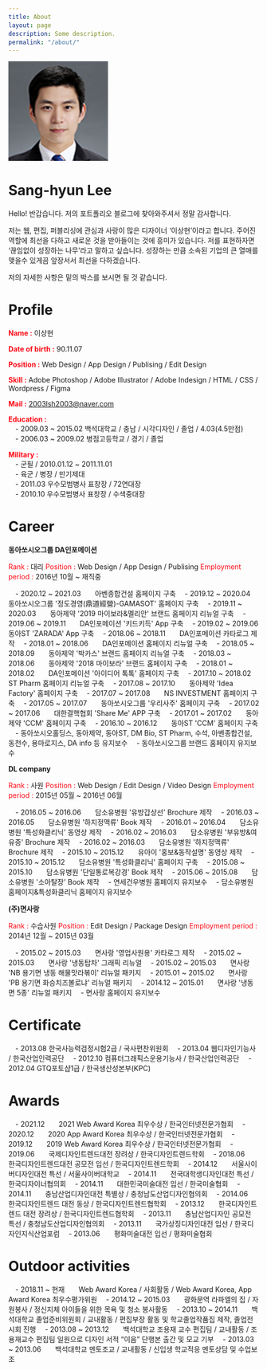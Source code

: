 ```yaml
---
title: About
layout: page
description: Some description.
permalink: "/about/"
---
```


<img class="img-rounded" src="/assets/img/uploads/profile.png" alt="Thiago Rossener" width="200">

# Sang-hyun Lee

Hello! 반갑습니다.
저의 포트폴리오 블로그에 찾아와주셔서 정말 감사합니다.

저는 웹, 편집, 퍼블리싱에 관심과 사랑이 많은 디자이너 ‘이상현’이라고 합니다.
주어진 역할에 최선을 다하고 새로운 것을 받아들이는 것에 흥미가 있습니다. 저를 표현하자면 ‘끊임없이 성장하는 나무’라고 말하고 싶습니다.
성장하는 만큼 소속된 기업의 큰 열매를 맺을수 있게끔 앞장서서 최선을 다하겠습니다.

저의 자세한 사항은 밑의 박스를 보시면 될 것 같습니다.

# Profile

<span style="color:#ff0a16">**Name :**</span> 이상현

<span style="color:#ff0a16">**Date of birth :**</span> 90.11.07 

<span style="color:#ff0a16">**Position :**</span> Web Design / App Design / Publising / Edit Design 

<span style="color:#ff0a16">**Skill :**</span> Adobe Photoshop / Adobe Illustrator / Adobe Indesign / HTML / CSS / Wordpress / Figma

<span style="color:#ff0a16">**Mail :**</span> 2003lsh2003@naver.com


<span style="color:#ff0a16">**Education :**</span> <br>
　- 2009.03 ~ 2015.02   백석대학교 / 충남 / 시각디자인 / 졸업 / 4.03(4.5만점)<br>
　- 2006.03 ~ 2009.02   병점고등학교 / 경기 / 졸업


<span style="color:#ff0a16">**Military :**</span><br>
　- 군필 / 2010.01.12 ~ 2011.11.01<br>
　- 육군 / 병장 / 만기제대<br>
　- 2011.03   우수모범병사 표창장 / 72연대장<br>
　- 2010.10   우수모범병사 표창장 / 수색중대장



# Career

**동아쏘시오그룹 DA인포메이션**

<span style="color:#ff0a16">Rank :</span> 대리
<span style="color:#ff0a16">Position :</span> Web Design / App Design / Publising
<span style="color:#ff0a16">Employment period :</span> 2016년 10월 ~ 재직중
<p></p>
　- 2020.12 ~ 2021.03　　아벤종합건설 홈페이지 구축
　- 2019.12 ~ 2020.04　　동아쏘시오그룹 '정도경영(鼎道經營)-GAMASOT' 홈페이지 구축
　- 2019.11 ~ 2020.03　　동아제약 '2019 마이보라&멜리안' 브랜드 홈페이지 리뉴얼 구축
　- 2019.06 ~ 2019.11　　DA인포메이션 '키드키득' App 구축
　- 2019.02 ~ 2019.06　　동아ST 'ZARADA' App 구축
　- 2018.06 ~ 2018.11　　DA인포메이션 카타로그 제작
　- 2018.01 ~ 2018.06　　DA인포메이션 홈페이지 리뉴얼 구축
　- 2018.05 ~ 2018.09　　동아제약 '박카스' 브랜드 홈페이지 리뉴얼 구축
　- 2018.03 ~ 2018.06　　동아제약 '2018 마이보라' 브랜드 홈페이지 구축
　- 2018.01 ~ 2018.02　　DA인포메이션 '아이디어 톡톡' 홈페이지 구축
　- 2017.10 ~ 2018.02　　ST Pharm 홈페이지 리뉴얼 구축
　- 2017.08 ~ 2017.10　　동아제약 'Idea Factory' 홈페이지 구축
　- 2017.07 ~ 2017.08　　NS INVESTMENT 홈페이지 구축
　- 2017.05 ~ 2017.07　　동아쏘시오그룹 '우리사주' 홈페이지 구축
　- 2017.02 ~ 2017.06　　대한결핵협회 'Share Me' APP 구축
　- 2017.01 ~ 2017.02　　동아제약 'CCM' 홈페이지 구축
　- 2016.10 ~ 2016.12　　동아ST 'CCM' 홈페이지 구축
　- 동아쏘시오홀딩스, 동아제약, 동아ST, DM Bio, ST Pharm, 수석, 아벤종합건설, 동천수, 용마로지스, DA info 등 유지보수
　- 동아쏘시오그룹 브랜드 홈페이지 유지보수
<p></p>
<p></p>

**DL company**

<span style="color:#ff0a16">Rank :</span> 사원
<span style="color:#ff0a16">Position :</span> Web Design / Edit Design / Video Design 
<span style="color:#ff0a16">Employment period :</span> 2015년 05월 ~ 2016년 06월
<p></p>
　- 2016.05 ~ 2016.06　　담소유병원 '유방갑상선' Brochure 제작
　- 2016.03 ~ 2016.05　　담소유병원 '하지정맥류' Book 제작
　- 2016.01 ~ 2016.04　　담소유병원 '특성화클리닉' 동영상 제작
　- 2016.02 ~ 2016.03　　담소유병원 '부유방&여유증' Brochure 제작
　- 2016.02 ~ 2016.03　　담소유병원 '하지정맥류' Brochure 제작
　- 2015.10 ~ 2015.12　　유아이 '홍보&동작설명' 동영상 제작
　- 2015.10 ~ 2015.12　　담소유병원 '특성화클리닉' 홈페이지 구축
　- 2015.08 ~ 2015.10　　담소유병원 '단일통로복강경' Book 제작
　- 2015.06 ~ 2015.08　　담소유병원 '소아탈장' Book 제작
　- 연세건우병원 홈페이지 유지보수
　- 담소유병원 홈페이지&특성화클리닉 홈페이지 유지보수
<p></p>
<p></p>

**(주)면사랑**

<span style="color:#ff0a16">Rank :</span> 수습사원
<span style="color:#ff0a16">Position :</span> Edit Design / Package Design 
<span style="color:#ff0a16">Employment period :</span> 2014년 12월 ~ 2015년 03월
<p></p>
　- 2015.02 ~ 2015.03　　면사랑 '영업사원용' 카타로그 제작
　- 2015.02 ~ 2015.03　　면사랑 '냉동탑차' 그래픽 리뉴얼
　- 2015.02 ~ 2015.03　　면사랑 'NB 용기면 냉동 해물맛라볶이' 리뉴얼 패키지
　- 2015.01 ~ 2015.02　　면사랑 'PB 용기면 화승치즈볼로냐' 리뉴얼 패키지
　- 2014.12 ~ 2015.01　　면사랑 '냉동면 5종' 리뉴얼 패키지
　- 면사랑 홈페이지 유지보수


# Certificate

　- 2013.08   한국사능력검정시험2급 / 국사편찬위원회
　- 2013.04   웹디자인기능사 / 한국산업인력공단
　- 2012.10   컴퓨터그래픽스운용기능사 / 한국산업인력공단
　- 2012.04   GTQ포토샵1급 / 한국생산성본부(KPC)

# Awards

　- 2021.12　　2021 Web Award Korea 최우수상 / 한국인터넷전문가협회
　- 2020.12　　2020 App Award Korea 최우수상 / 한국인터넷전문가협회
　- 2019.12　　2019 Web Award Korea 최우수상 / 한국인터넷전문가협회
　- 2019.06　　국제디자인트렌드대전 장려상 / 한국디자인트렌드학회
　- 2018.06　　한국디자인트렌드대전 공모전 입선 / 한국디자인트렌드학회
　- 2014.12　　서울사이버디자인대전 특선 / 서울사이버대학교
　- 2014.11　　전국대학생디자인대전 특선 / 한국디자이너협의회
　- 2014.11　　대한민국미술대전 입선 / 한국미술협회
　- 2014.11　　충남산업디자인대전 특별상 / 충청남도산업디자인협의회
　- 2014.06　　한국디자인트렌드 대전 동상 / 한국디자인트렌드협학회
　- 2013.12　　한국디자인트렌드 대전 장려상 / 한국디자인트렌드협학회
　- 2013.11　　충남산업디자인 공모전 특선 / 충청남도산업디자인협의회
　- 2013.11　　국가상징디자인대전 입선 / 한국디자인지식산업포럼
　- 2013.06　　평화미술대전 입선 / 평화미술협회

# Outdoor activities

　- 2018.11 ~ 현재　　Web Award Korea / 사회활동 / Web Award Korea, App Award Korea 최우수평가위원
　- 2014.12 ~ 2015.03　　광화문역 라파엘의 집 / 자원봉사 / 정신지체 아이들을 위한 목욕 및 청소 봉사활동
　- 2013.10 ~ 2014.11　　백석대학교 졸업준비위원회 / 교내활동 / 편집부장 활동 및 학교졸업작품집 제작, 졸업전시회 진행
　- 2013.08 ~ 2013.12　　백석대학교 조용재 교수 편집팀 / 교내활동 / 조용재교수 편집팀 일원으로 디자인 서적 “이음” 단행본 출간 및 모교 기부
　- 2013.03 ~ 2013.06　　백석대학교 멘토조교 / 교내활동 / 신입생 학교적응 멘토상담 및 수업보조
